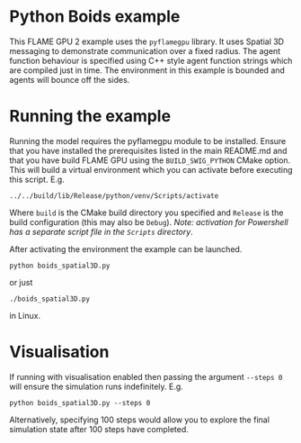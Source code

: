 # Python Boids example

This FLAME GPU 2 example uses the `pyflamegpu` library. It uses Spatial 3D messaging to demonstrate communication over a fixed radius. The agent function behaviour is specified using C++ style agent function strings which are compiled just in time. The environment in this example is bounded and agents will bounce off the sides.

# Running the example

Running the model requires the pyflamegpu module to be installed. Ensure that you have installed the prerequisites listed in the main README.md and that you have build FLAME GPU using the `BUILD_SWIG_PYTHON` CMake option. This will build a virtual environment which you can activate before executing this script. E.g.

`../../build/lib/Release/python/venv/Scripts/activate`

Where `build` is the CMake build directory you specified and `Release` is the build configuration (this may also be `Debug`). *Note: activation for Powershell has a separate script file in the `Scripts` directory*.

After activating the environment the example can be launched.

`python boids_spatial3D.py`

or just

`./boids_spatial3D.py`

in Linux.

# Visualisation

If running with visualisation enabled then passing the argument `--steps 0` will ensure the simulation runs indefinitely. E.g. 

`python boids_spatial3D.py --steps 0`

Alternatively, specifying 100 steps would allow you to explore the final simulation state after 100 steps have completed.